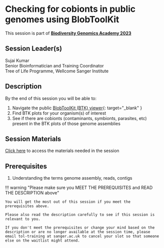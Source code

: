 # Checking for cobionts in public genomes using BlobToolKit

This session is part of [**Biodiversity Genomics Academy 2023**](https://BGA23.org)

## Session Leader(s)

Sujai Kumar  
Senior Bioinformatician and Training Coordinator  
Tree of Life Programme, Wellcome Sanger Institute

## Description

By the end of this session you will be able to:

1. Navigate the public [BlobToolKit (BTK) viewer](https://blobtoolkit.genomehubs.org/view){: target="_blank" }
2. Find BTK plots for your organism(s) of interest
3. See if there are cobionts (contaminants, symbionts, parasites, etc) present in the BTK plots of those genome assemblies

## Session Materials
[Click here](tutorial.md) to access the materials needed in the session

## Prerequisites

1. Understanding the terms genome assembly, reads, contigs

!!! warning "Please make sure you MEET THE PREREQUISITES and READ THE DESCRIPTION above"

    You will get the most out of this session if you meet the prerequisites above.

    Please also read the description carefully to see if this session is relevant to you.
    
    If you don't meet the prerequisites or change your mind based on the description or are no longer available at the session time, please email tol-training at sanger.ac.uk to cancel your slot so that someone else on the waitlist might attend.
